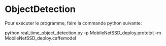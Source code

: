 # ObjectDetection
Pour exécuter le programme, faire la commande python suivante:

python real_time_object_detection.py -p MobileNetSSD_deploy.prototxt -m MobileNetSSD_deploy.caffemodel
